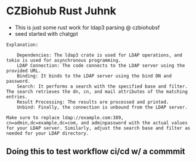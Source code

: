 # CZBiohub Rust Juhnk
* This is just some rust work for ldap3 parsing @ czbiohubsf
* seed started with chatgpt 

```
Explanation:

    Dependencies: The ldap3 crate is used for LDAP operations, and tokio is used for asynchronous programming.
    LDAP Connection: The code connects to the LDAP server using the provided URL.
    Binding: It binds to the LDAP server using the bind DN and password.
    Search: It performs a search with the specified base and filter. The search retrieves the dn, cn, and mail attributes of the matching entries.
    Result Processing: The results are processed and printed.
    Unbind: Finally, the connection is unbound from the LDAP server.

Make sure to replace ldap://example.com:389, cn=admin,dc=example,dc=com, and adminpassword with the actual values for your LDAP server. Similarly, adjust the search base and filter as needed for your LDAP directory.

```

## Doing this to test workflow ci/cd w/ a commmit
